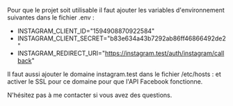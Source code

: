 Pour que le projet soit utilisable il faut ajouter les variables d'environnement suivantes dans le fichier .env :

- INSTAGRAM_CLIENT_ID="1594908870922584"
- INSTAGRAM_CLIENT_SECRET="b83e634a43b7292ab86ff46866492de2"
- INSTAGRAM_REDIRECT_URI="https://instagram.test/auth/instagram/callback"

Il faut aussi ajouter le domaine instagram.test dans le fichier /etc/hosts : 
et activer le SSL pour ce domaine pour que l'API Facebook fonctionne.

N'hésitez pas à me contacter si vous avez des questions.

